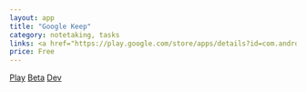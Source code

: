 ```yaml
---
layout: app
title: "Google Keep"
category: notetaking, tasks
links: <a href="https://play.google.com/store/apps/details?id=com.android.chrome)">Play Store</a>
price: Free
---
```

[Play](https://play.google.com/store/apps/details?id=com.android.chrome) [Beta](https://play.google.com/store/apps/details?id=com.chrome.beta) 
[Dev](https://play.google.com/store/apps/details?id=com.chrome.dev) 
